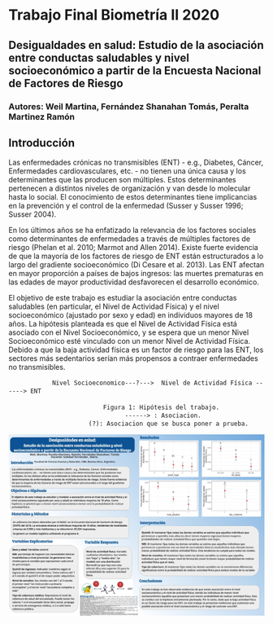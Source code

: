 # Trabajo Final Biometría II 2020
## Desigualdades en salud: Estudio de la asociación entre conductas saludables y nivel socioeconómico a partir de la Encuesta Nacional de Factores de Riesgo
### Autores: Weil Martina, Fernández Shanahan Tomás, Peralta Martinez Ramón

## Introducción

Las enfermedades crónicas no transmisibles (ENT) - e.g., Diabetes, Cáncer, Enfermedades cardiovasculares, etc. - no tienen una única causa y los determinantes que las producen son múltiples. Estos determinantes pertenecen a distintos niveles de organización y van desde lo molecular hasta lo social. El conocimiento de estos determinantes tiene implicancias en la prevención y el control de la enfermedad (Susser y Susser 1996; Susser 2004). 

En los últimos años se ha enfatizado la relevancia de los factores sociales como determinantes de enfermedades a través de múltiples factores de riesgo (Phelan et al. 2010; Marmot and Allen 2014). Existe fuerte evidencia de que la mayoría de los factores de riesgo de ENT están estructurados a lo largo del gradiente socioeconómico (Di Cesare et al. 2013). Las ENT afectan en mayor proporción a países de bajos ingresos: las muertes prematuras en las edades de mayor productividad desfavorecen el desarrollo económico. 

El objetivo de este trabajo es estudiar la asociación entre conductas saludables (en particular, el Nivel de  Actividad Física) y el nivel socioeconómico (ajustado por sexo y edad) en individuos mayores de 18 años. La hipótesis planteada es que el Nivel de Actividad Física está asociado con el Nivel Socioeconómico, y se espera que un menor Nivel Socioeconómico esté vinculado con un menor Nivel de Actividad Física. Debido a que la baja actividad física es un factor de riesgo para las ENT, los sectores más sedentarios serían más propensos a contraer enfermedades no transmisibles. 


                Nivel Socioeconomico---?--->  Nivel de Actividad Física ------> ENT
                
                              Figura 1: Hipótesis del trabajo. 
                                    ------> : Asociacion.  
                          (?): Asociacion que se busca poner a prueba. 



![alt text](https://github.com/Martinaweil/Biometr-a2/blob/main/poster.jpg?raw=true)
